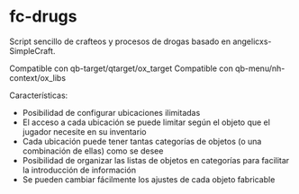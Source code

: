 # fc-drugs
Script sencillo de crafteos y procesos de drogas basado en angelicxs-SimpleCraft.

Compatible con qb-target/qtarget/ox_target
Compatible con qb-menu/nh-context/ox_libs

Características:
- Posibilidad de configurar ubicaciones ilimitadas
- El acceso a cada ubicación se puede limitar según el objeto que el jugador necesite en su inventario
- Cada ubicación puede tener tantas categorías de objetos (o una combinación de ellas) como se desee
- Posibilidad de organizar las listas de objetos en categorías para facilitar la introducción de información
- Se pueden cambiar fácilmente los ajustes de cada objeto fabricable


